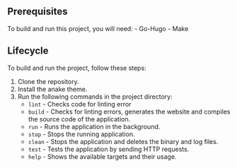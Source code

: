 ## Prerequisites 

To build and run this project, you will need: - Go-Hugo - Make

## Lifecycle

To build and run the project, follow these steps:

1. Clone the repository.
2. Install the anake theme.
3. Run the following commands in the project directory:
   - `lint` - Checks code for linting error
   - `build` - Checks for linting errors, generates the website and compiles the source code of the application.
   - `run` - Runs the application in the background.
   - `stop` - Stops the running application.
   - `clean` - Stops the application and deletes the binary and log files.
   - `test` - Tests the application by sending HTTP requests.
   - `help` - Shows the available targets and their usage.